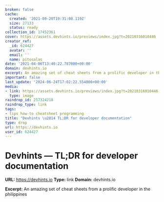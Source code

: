 ```yaml
---
broken: false
cache:
  created: '2021-09-20T19:31:08.119Z'
  size: 27133
  status: ready
collection_id: 17452361
cover: https://assets.devhints.io/previews/index.jpg?t=20210316010446
creator_ref:
  _id: 624427
  avatar: ''
  email: ''
  name: pitosalas
date: '2021-04-06T13:40:22.787000+00:00'
domain: devhints.io
excerpt: An amazing set of cheat sheets from a prolific developer in the philippines
important: false
last_update: '2024-06-24T17:02:22.554000+00:00'
media:
- link: https://assets.devhints.io/previews/index.jpg?t=20210316010446
  type: image
raindrop_id: 257324218
raindrop_type: link
tags:
- tips how-to cheatsheet programming
title: "Devhints \u2014 TL;DR for developer documentation"
type: drop
url: https://devhints.io
user_id: 624427
---
```


# Devhints — TL;DR for developer documentation

**URL:** https://devhints.io
**Type:** link
**Domain:** devhints.io

**Excerpt:** An amazing set of cheat sheets from a prolific developer in the philippines
